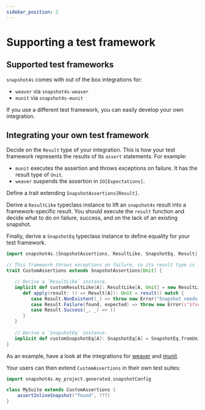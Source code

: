 ```yaml
---
sidebar_position: 2
---
```

# Supporting a test framework

## Supported test frameworks

`snapshot4s` comes with out of the box integrations for:
 - `weaver` via `snapshot4s-weaver`
 - `munit` via `snapshot4s-munit`

If you use a different test framework, you can easily develop your own integration.

## Integrating your own test framework

Decide on the `Result` type of your integration. This is how your test framework represents the results of its `assert` statements. For example:
 - `munit` executes the assertion and throws exceptions on failure. It has the result type of `Unit`.
 - `weaver` suspends the assertion in `IO[Expectations]`.

Define a trait extending `SnapshotAssertions[Result]`.

Derive a `ResultLike` typeclass instance to lift an `snapshot4s` result into a framework-specific result. You should execute the `result` function and decide what to do on failure, success, and on the lack of an existing snapshot.

Finally, derive a `SnapshotEq` typeclass instance to define equality for your test framework. 

```scala mdoc
import snapshot4s.{SnapshotAssertions, ResultLike, SnapshotEq, Result}

// This framework throws exceptions on failure, so its result type is `Unit`.
trait CustomAssertions extends SnapshotAssertions[Unit] {

   // Derive a `ResultLike` instance.
   implicit def customResultLike[A]: ResultLike[A, Unit] = new ResultLike[A, Unit] {
      def apply(result: () => Result[A]): Unit = result() match {
	     case Result.NonExistent(_) => throw new Error("Snapshot needs to be generated!")
	     case Result.Failure(found, expected) => throw new Error(s"$found was not equal to $expected!")
	     case Result.Success(_, _) => ()
	  }
   }
   
   // Derive a `SnapshotEq` instance.
   implicit def customSnapshotEq[A]: SnapshotEq[A] = SnapshotEq.fromUniversalEquals[A]
}
```

As an example, have a look at the integrations for [weaver](https://github.com/siriusxm/snapshot4s/tree/main/modules/weaver) and [munit](https://github.com/siriusxm/snapshot4s/tree/main/modules/munit).

Your users can then extend `CustomAssertions` in their own test suites:

```scala mdoc:compile-only
import snapshot4s.my_project.generated.snapshotConfig

class MySuite extends CustomAssertions {
    assertInlineSnapshot("found", ???)
}
```

